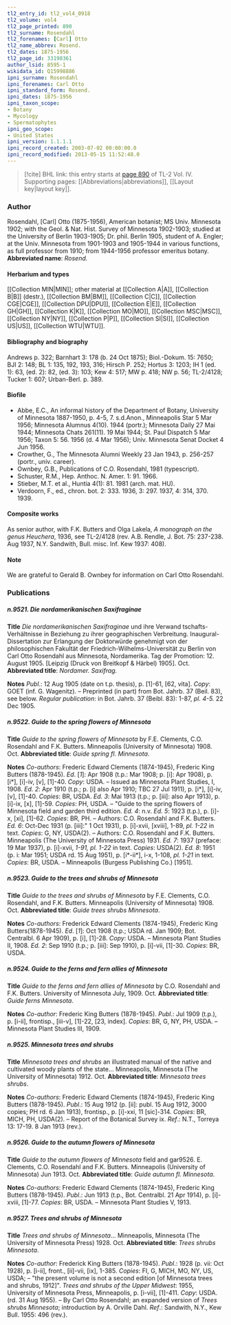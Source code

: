 ```yaml
---
tl2_entry_id: tl2_vol4_0918
tl2_volume: vol4
tl2_page_printed: 890
tl2_surname: Rosendahl
tl2_forenames: [Carl] Otto
tl2_name_abbrev: Rosend.
tl2_dates: 1875-1956
tl2_page_id: 33190361
author_lsid: 8595-1
wikidata_id: Q15998886
ipni_surname: Rosendahl
ipni_forenames: Carl Otto
ipni_standard_form: Rosend.
ipni_dates: 1875-1956
ipni_taxon_scope: 
- Botany
- Mycology
- Spermatophytes
ipni_geo_scope: 
- United States
ipni_version: 1.1.1.1
ipni_record_created: 2003-07-02 00:00:00.0
ipni_record_modified: 2013-05-15 11:52:48.0
---
```



> [!cite] BHL link: this entry starts at [page 890](https://www.biodiversitylibrary.org/page/33190361) of TL-2 Vol. IV.
> Supporting pages: [[Abbreviations|abbreviations]], [[Layout key|layout key]].

### Author

Rosendahl, \[Carl\] Otto (1875-1956), American botanist; MS Univ. Minnesota 1902; with the Geol. & Nat. Hist. Survey of Minnesota 1902-1903; studied at the University of Berlin 1903-1905; Dr. phil. Berlin 1905, student of A. Engler; at the Univ. Minnesota from 1901-1903 and 1905-1944 in various functions, as full professor from 1910; from 1944-1956 professor emeritus botany. 
**Abbreviated name**: *Rosend.*

#### Herbarium and types

[[Collection MIN|MIN]]; other material at [[Collection A|A]], [[Collection B|B]] (destr.), [[Collection BM|BM]], [[Collection C|C]], [[Collection CGE|CGE]], [[Collection DPU|DPU]], [[Collection E|E]], [[Collection GH|GH]], [[Collection K|K]], [[Collection MO|MO]], [[Collection MSC|MSC]], [[Collection NY|NY]], [[Collection P|P]], [[Collection SI|SI]], [[Collection US|US]], [[Collection WTU|WTU]].

#### Bibliography and biography

Andrews p. 322; Barnhart 3: 178 (b. 24 Oct 1875); Biol.-Dokum. 15: 7650; BJI 2: 148; BL 1: 135, 192, 193, 316; Hirsch P. 252; Hortus 3: 1203; IH 1 (ed. 1): 63, (ed. 2): 82, (ed. 3): 103; Kew 4: 517; MW p. 418; NW p. 56; TL-2/4128; Tucker 1: 607; Urban-Berl. p. 389.

#### Biofile

- Abbe, E.C., An informal history of the Department of Botany, University of Minnesota 1887-1950, p. 4-5, 7. s.d.Anon., Minneapolis Star 5 Mar 1956; Minnesota Alumnus 4(10). 1944 (portr.); Minnesota Daily 27 Mai 1944; Minnesota Chats 261(11). 19 Mai 1944; St. Paul Dispatch 5 Mar 1956; Taxon 5: 56. 1956 (d. 4 Mar 1956); Univ. Minnesota Senat Docket 4 Jun 1956.
- Crowther, G., The Minnesota Alumni Weekly 23 Jan 1943, p. 256-257 (portr., univ. career).
- Ownbey, G.B., Publications of C.O. Rosendahl, 1981 (typescript).
- Schuster, R.M., Hep. Anthoc. N. Amer. 1: 91. 1966.
- Stieber, M.T. et al., Huntia 4(1): 81. 1981 (arch. mat. HU).
- Verdoorn, F., ed., chron. bot. 2: 333. 1936, 3: 297. 1937, 4: 314, 370. 1939.

#### Composite works

As senior author, with F.K. Butters and Olga Lakela, *A monograph on the genus Heuchera*, 1936, see TL-2/4128 (rev. A.B. Rendle, J. Bot. 75: 237-238. Aug 1937, N.Y. Sandwith, Bull. misc. Inf. Kew 1937: 408).

#### Note

We are grateful to Gerald B. Ownbey for information on Carl Otto Rosendahl.

### Publications

##### n.9521. Die nordamerikanischen Saxifraginae

**Title**
*Die nordamerikanischen Saxifraginae* und ihre Verwand tschafts-Verhältnisse in Beziehung zu ihrer geographischen Verbreitung. Inaugural-Dissertation zur Erlangung der Doktorwürde genehmigt von der philosophischen Fakultät der Friedrich-Wilhelms-Universität zu Berlin von Carl Otto Rosendahl aus Minnesota, Nordamerika. Tag der Promotion: 12. August 1905. \[Leipzig (Druck von Breitkopf & Härbel) 1905\]. Oct.
**Abbreviated title**: *Nordamer. Saxifrag.*

**Notes**
*Publ*.: 12 Aug 1905 (date on t.p. thesis), p. \[1\]-61, \[62, vita\]. *Copy*: GOET (inf. G. Wagenitz). – Preprinted (in part) from Bot. Jahrb. 37 (Beil. 83), see below.
*Regular publication*: in Bot. Jahrb. 37 (Beibl. 83): 1-87, *pl. 4-5.* 22 Dec 1905.

##### n.9522. Guide to the spring flowers of Minnesota

**Title**
*Guide to the spring flowers of Minnesota* by F.E. Clements, C.O. Rosendahl and F.K. Butters. Minneapolis (University of Minnesota) 1908. Oct.
**Abbreviated title**: *Guide spring fl. Minnesota*.

**Notes**
*Co-authors*: Frederic Edward Clements (1874-1945), Frederic King Butters (1878-1945).
*Ed*. \[*1*\]: Apr 1908 (t.p.: Mar 1908; p. \[i\]: Apr 1908), p. \[i\*\], \[i\]-iv, \[v\], \[1\]-40. *Copy*: USDA. – Issued as Minnesota Plant Studies, I, 1908.
*Ed. 2*: Apr 1910 (t.p.; p. \[i\] also Apr 1910; TBC 27 Jul 1911), p. \[i\*\], \[i\]-iv, \[v\], \[1\]-40.
*Copies*: BR, USDA.
*Ed. 3*: Mai 1913 (t.p.; p. \[iii\]: also Apr 1913), p. \[i\]-ix, \[x\], \[1\]-59. *Copies*: PH, USDA. – "Guide to the spring flowers of Minnesota field and garden third edition.
*Ed. 4*: n.v.
*Ed. 5*: 1923 (t.p.), p. \[i\]-x, \[xi\], \[1\]-62. *Copies*: BR, PH. – Authors: C.O. Rosendahl and F.K. Butters.
*Ed. 6*: Oct-Dec 1931 (p. \[iii\]:" 1 Oct 1931), p. \[i\]-xvii, \[xviii\], 1-89, *pl. 1-22* in text.
*Copies*: G, NY, USDA(2). – Authors: C.O. Rosendahl and F.K. Butters. Minneapolis (The University of Minnesota Press) 1931.
*Ed. 7*: 1937 (preface: 19 Mar 1937), p. \[i\]-xvii, *1-91, pl. 1-22* in text. *Copies*: USDA(2).
*Ed. 8*: 1951 (p. i: Mar 1951; USDA rd. 15 Aug 1951), p. \[i\*-ii\*\], i-x, 1-108, *pl. 1-21* in text. *Copies*: BR, USDA. – Minneapolis (Burgess Publishing Co.) \[1951\].

##### n.9523. Guide to the trees and shrubs of Minnesota

**Title**
*Guide to the trees and shrubs of Minnesota* by F.E. Clements, C.O. Rosendahl, and F.K. Butters. Minneapolis (University of Minnesota) 1908. Oct.
**Abbreviated title**: *Guide trees shrubs Minnesota*.

**Notes**
*Co-authors*: Frederick Edward Clements (1874-1945), Frederic King Butters(1878-1945).
*Ed*. \[*1*\]: Oct 1908 (t.p.; USDA rd. Jan 1909; Bot. Centralbl. 6 Apr 1909), p. \[i\], \[1\]-28.
*Copy*: USDA. – Minnesota Plant Studies II, 1908.
*Ed. 2*: Sep 1910 (t.p.; p. \[iii\]: Sep 1910), p. \[i\]-vii, \[1\]-30. *Copies*: BR, USDA.

##### n.9524. Guide to the ferns and fern allies of Minnesota

**Title**
*Guide to the ferns and fern allies of Minnesota* by C.O. Rosendahl and F.K. Butters. University of Minnesota July, 1909. Oct.
**Abbreviated title**: *Guide ferns Minnesota*.

**Notes**
*Co-author*: Frederic King Butters (1878-1945).
*Publ*.: Jul 1909 (t.p.), p. \[i-ii\], frontisp., \[iii-v\], \[1\]-22, \[23, index\]. *Copies*: BR, G, NY, PH, USDA. – Minnesota Plant Studies III, 1909.

##### n.9525. Minnesota trees and shrubs

**Title**
*Minnesota trees and shrubs* an illustrated manual of the native and cultivated woody plants of the state... Minneapolis, Minnesota (The University of Minnesota) 1912. Oct.
**Abbreviated title**: *Minnesota trees shrubs*.

**Notes**
*Co-authors*: Frederic Edward Clements (1874-1945), Frederic King Butters (1878-1945).
*Publ*.: 15 Aug 1912 (p. \[ii\]: publ. 15 Aug 1912, 3000 copies; PH rd. 6 Jan 1913), frontisp., p. \[i\]-xxi, 11 \[sic\]-314. *Copies*: BR, MICH, PH, USDA(2). – Report of the Botanical Survey ix.
*Ref*.: N.T., Torreya 13: 17-19. 8 Jan 1913 (rev.).

##### n.9526. Guide to the autumn flowers of Minnesota

**Title**
*Guide to the autumn flowers of Minnesota* field and gar9526. E. Clements, C.O. Rosendahl and F.K. Butters. Minneapolis (University of Minnesota) Jun 1913. Oct.
**Abbreviated title**: *Guide autumn fl. Minnesota*.

**Notes**
*Co-authors*: Frederic Edward Clements (1874-1945), Frederic King Butters (1878-1945).
*Publ*.: Jun 1913 (t.p., Bot. Centralbl. 21 Apr 1914), p. \[i\]-xviii, \[1\]-77. *Copies*: BR, USDA. – Minnesota Plant Studies V, 1913.

##### n.9527. Trees and shrubs of Minnesota

**Title**
*Trees and shrubs of Minnesota*... Minneapolis, Minnesota (The University of Minnesota Press) 1928. Oct.
**Abbreviated title**: *Trees shrubs Minnesota*.

**Notes**
*Co-author*: Frederick King Butters (1878-1945).
*Publ*.: 1928 (p. vii: Oct 1928), p. \[i-ii\], front., \[ii\]-vii, \[ix\], 1-385. *Copies*: FI, G, MICH, MO, NY, US, USDA; – "the present volume is not a second edition \[of Minnesota trees and shrubs, 1912\]".
*Trees and shrubs of the Upper Midwest*: 1955, University of Minnesota Press, Minneapolis, p. \[i-vii\], \[1\]-411. *Copy*: USDA. (rd. 31 Aug 1955). – By Carl Otto Rosendahl; an expanded version of *Trees shrubs Minnesota*; introduction by A. Orville Dahl.
*Ref*.: Sandwith, N.Y., Kew Bull. 1955: 496 (rev.).

